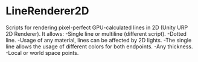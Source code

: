 # LineRenderer2D
Scripts for rendering pixel-perfect GPU-calculated lines in 2D (Unity URP 2D Renderer).
It allows:
-Single line or multiline (different script).
-Dotted line.
-Usage of any material, lines can be affected by 2D lights.
-The single line allows the usage of different colors for both endpoints.
-Any thickness.
-Local or world space points.
